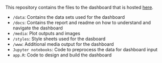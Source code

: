 This repository contains the files to the dashboard that is hosted [here](https://niharika-chunduru.shinyapps.io/company-competitor-analysis/). 

+ `/data`: Contains the data sets used for the dashboard
+ `/docs`: Contains the report and readme on how to understand and navigate the dashboard
+ `/media`: Plot outputs and images
+ `/styles`: Style sheets used for the dasboard
+ `/www`: Additional media output for the dashboard
+ `Jupyter notebooks`: Code to preprocess the data for dashboard input
+ `app.R`: Code to design and build the dashboard
